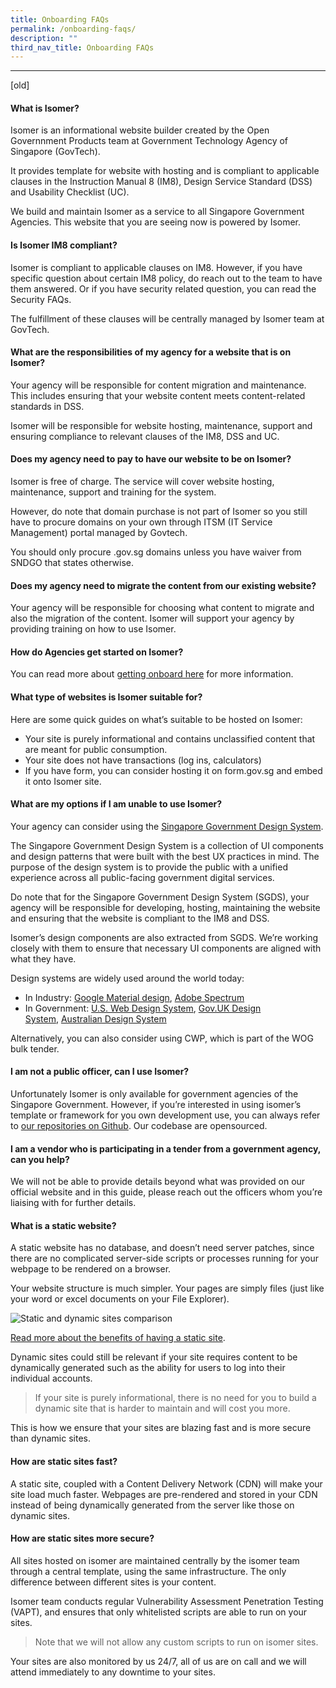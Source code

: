 ```yaml
---
title: Onboarding FAQs
permalink: /onboarding-faqs/
description: ""
third_nav_title: Onboarding FAQs
---
```

---

[old]


#### **What is Isomer?**

Isomer is an informational website builder created by the Open Governnment Products team at Government Technology Agency of Singapore (GovTech).

It provides template for website with hosting and is compliant to applicable clauses in the Instruction Manual 8 (IM8), Design Service Standard (DSS) and Usability Checklist (UC).

We build and maintain Isomer as a service to all Singapore Government Agencies. This website that you are seeing now is powered by Isomer.

#### **Is Isomer IM8 compliant?**

Isomer is compliant to applicable clauses on IM8. However, if you have specific question about certain IM8 policy, do reach out to the team to have them answered. Or if you have security related question, you can read the Security FAQs.

The fulfillment of these clauses will be centrally managed by Isomer team at GovTech.

#### **What are the responsibilities of my agency for a website that is on Isomer?**

Your agency will be responsible for content migration and maintenance. This includes ensuring that your website content meets content-related standards in DSS.

Isomer will be responsible for website hosting, maintenance, support and ensuring compliance to relevant clauses of the IM8, DSS and UC.

#### **Does my agency need to pay to have our website to be on Isomer?**

Isomer is free of charge. The service will cover website hosting, maintenance, support and training for the system.

However, do note that domain purchase is not part of Isomer so you still have to procure domains on your own through ITSM (IT Service Management) portal managed by Govtech.

You should only procure .gov.sg domains unless you have waiver from SNDGO that states otherwise.

#### **Does my agency need to migrate the content from our existing website?**

Your agency will be responsible for choosing what content to migrate and also the migration of the content. Isomer will support your agency by providing training on how to use Isomer.

#### **How do Agencies get started on Isomer?**

You can read more about [getting onboard here](https://www.isomer.gov.sg/get-started/onboard/) for more information.

#### **What type of websites is Isomer suitable for?**

Here are some quick guides on what’s suitable to be hosted on Isomer:

*   Your site is purely informational and contains unclassified content that are meant for public consumption.
*   Your site does not have transactions (log ins, calculators)
*   If you have form, you can consider hosting it on form.gov.sg and embed it onto Isomer site.

#### **What are my options if I am unable to use Isomer?**

Your agency can consider using the [Singapore Government Design System](https://www.designsystem.gov.sg/).

The Singapore Government Design System is a collection of UI components and design patterns that were built with the best UX practices in mind. The purpose of the design system is to provide the public with a unified experience across all public-facing government digital services.

Do note that for the Singapore Government Design System (SGDS), your agency will be responsible for developing, hosting, maintaining the website and ensuring that the website is compliant to the IM8 and DSS.

Isomer’s design components are also extracted from SGDS. We’re working closely with them to ensure that necessary UI components are aligned with what they have.

Design systems are widely used around the world today:

*   In Industry: [Google Material design](https://material.io/design/), [Adobe Spectrum](https://theblog.adobe.com/author/the-spectrum-design-team/)
*   In Government: [U.S. Web Design System](https://designsystem.digital.gov/), [Gov.UK Design System](https://design-system.service.gov.uk/), [Australian Design System](https://designsystem.gov.au/)

Alternatively, you can also consider using CWP, which is part of the WOG bulk tender.

#### **I am not a public officer, can I use Isomer?**

Unfortunately Isomer is only available for government agencies of the Singapore Government. However, if you’re interested in using isomer’s template or framework for you own development use, you can always refer to [our repositories on Github](https://github.com/isomerpages). Our codebase are opensourced.

#### **I am a vendor who is participating in a tender from a government agency, can you help?**

We will not be able to provide details beyond what was provided on our official website and in this guide, please reach out the officers whom you’re liaising with for further details.

#### **What is a static website?**

A static website has no database, and doesn’t need server patches, since there are no complicated server-side scripts or processes running for your webpage to be rendered on a browser.

Your website structure is much simpler. Your pages are simply files (just like your word or excel documents on your File Explorer).

![Static and dynamic sites comparison](https://www.isomer.gov.sg/images/static-vs-dynamic.png)

[Read more about the benefits of having a static site](https://scotch.io/bar-talk/5-reasons-static-sites-rock).

Dynamic sites could still be relevant if your site requires content to be dynamically generated such as the ability for users to log into their individual accounts.

> If your site is purely informational, there is no need for you to build a dynamic site that is harder to maintain and will cost you more.

This is how we ensure that your sites are blazing fast and is more secure than dynamic sites.

#### How are static sites fast?

A static site, coupled with a Content Delivery Network (CDN) will make your site load much faster. Webpages are pre-rendered and stored in your CDN instead of being dynamically generated from the server like those on dynamic sites.

#### How are static sites more secure?

All sites hosted on isomer are maintained centrally by the isomer team through a central template, using the same infrastructure. The only difference between different sites is your content.

Isomer team conducts regular Vulnerability Assessment Penetration Testing (VAPT), and ensures that only whitelisted scripts are able to run on your sites.

> Note that we will not allow any custom scripts to run on isomer sites.

Your sites are also monitored by us 24/7, all of us are on call and we will attend immediately to any downtime to your sites.